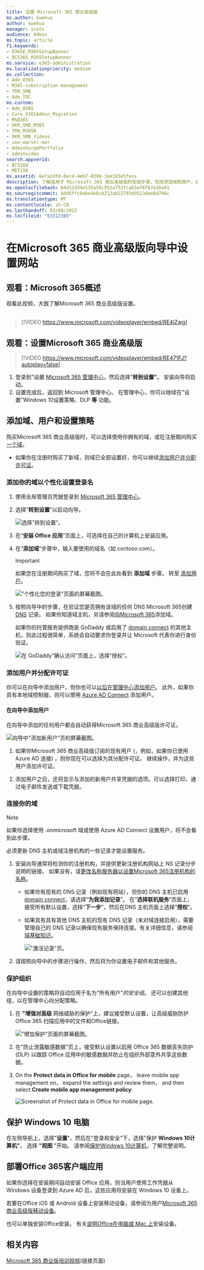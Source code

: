 ```yaml
---
title: 设置 Microsoft 365 商业高级版
ms.author: kwekua
author: kwekua
manager: scotv
audience: Admin
ms.topic: article
f1.keywords:
- O365E_M365SetupBanner
- BCS365_M365SetupBanner
ms.service: o365-administration
ms.localizationpriority: medium
ms.collection:
- Adm_O365
- M365-subscription-management
- TRN_SMB
- Adm_TOC
ms.custom:
- Adm_O365
- Core_O365Admin_Migration
- MSB365
- OKR_SMB_M365
- TRN_M365B
- OKR_SMB_Videos
- seo-marvel-mar
- AdminSurgePortfolio
- adminvideo
search.appverid:
- BCS160
- MET150
ms.assetid: 6e7a2dfd-8ec4-4eb7-8390-3ee103e5fece
description: 了解适用于 Microsoft 365 商业高级版的安装步骤，包括添加域和用户、设置安全策略等。
ms.openlocfilehash: b4d12d34e535a58c952a752fca63af6f67e30a61
ms.sourcegitcommit: bdd6ffc6ebe4e6cb212ab22793d9513dae6d798c
ms.translationtype: MT
ms.contentlocale: zh-CN
ms.lasthandoff: 03/08/2022
ms.locfileid: "63312385"
---
```

# <a name="set-up-microsoft-365-business-premium-in-the-setup-wizard"></a>在Microsoft 365 商业高级版向导中设置网站

## <a name="watch-overview-of-microsoft-365-setup"></a>观看：Microsoft 365概述

观看此视频，大致了解Microsoft 365 商业高级版设置。<br><br>

> [!VIDEO https://www.microsoft.com/videoplayer/embed/RE4jZwg] 

## <a name="watch-set-up-microsoft-365-business-premium"></a>观看：设置Microsoft 365 商业高级版

> [!VIDEO https://www.microsoft.com/videoplayer/embed/RE471FJ?autoplay=false]

1. 登录到"设置 <a href="https://go.microsoft.com/fwlink/p/?linkid=2024339" target="_blank">Microsoft 365 管理中心</a>，然后选择"**转到设置"**。 安装向导将启动。
1. 设置完成后，返回到 Microsoft 管理中心。 在管理中心，你可以继续在"设置"Windows 10设置策略、DLP **等** 功能。

## <a name="add-your-domain-users-and-set-up-policies"></a>添加域、用户和设置策略

购买Microsoft 365 商业高级版时，可以选择使用你拥有的域，或在注册期间购买[一个域](../admin-overview/sign-up-for-office-365.md)。

- 如果你在注册时购买了新域，则域已全部设置好，你可以继续[添加用户并分配许可证](#add-users-and-assign-licenses)。

### <a name="add-your-domain-to-personalize-sign-in"></a>添加你的域以个性化设置登录名

1. 使用全局管理员凭据登录到 [Microsoft 365 管理中心](https://admin.microsoft.com)。 

2. 选择“**转到设置**”以启动向导。

    ![选择"转到设置"。](../../media/gotosetupinadmincenter.png)

3. 在“**安装 Office 应用**”页面上，可选择在自己的计算机上安装应用。
    
4. 在“**添加域**”步骤中，输入要使用的域名（如 contoso.com）。

    > [!IMPORTANT]
    > 如果您在注册期间购买了域，您将不会在此处看到 **添加域** 步骤。 转至 [添加用户](#add-users-and-assign-licenses)。

    !["个性化您的登录"页面的屏幕截图。](../../media/adddomain.png)

    
4. 按照向导中的步骤，在验证您是否拥有该域的任何 DNS Microsoft 365创建 [DNS](/office365/admin/get-help-with-domains/create-dns-records-at-any-dns-hosting-provider) 记录。 如果你知道域主机，另请参阅[向Microsoft 365](/microsoft-365/admin/setup/add-domain)添加域。

    如果你的托管服务提供商是 GoDaddy 或启用了 [domain connect](/office365/admin/get-help-with-domains/domain-connect) 的其他主机，则此过程很简单，系统会自动要求你登录并让 Microsoft 代表你进行身份验证。

    ![在 GoDaddy“确认访问”页面上，选择“授权”。](../../media/godaddyauth.png)

### <a name="add-users-and-assign-licenses"></a>添加用户并分配许可证

你可以在向导中添加用户，但你也可以[以后在管理中心添加用户](../add-users/add-users.md)。 此外，如果你具有本地域控制器，则可以使用 [Azure AD Connect](/azure/active-directory/hybrid/how-to-connect-install-express) 添加用户。

#### <a name="add-users-in-the-wizard"></a>在向导中添加用户

在向导中添加的任何用户都会自动获得Microsoft 365 商业高级版许可证。

![向导中"添加新用户"页的屏幕截图。](../../media/addnewuserspage.png)

1. 如果你Microsoft 365 商业高级版订阅的现有用户 (，例如，如果你已使用Azure AD 连接) ，则你现在可以选择为其分配许可证。 继续操作，并为这些用户添加许可证。

2. 添加用户之后，还将显示与添加的新用户共享凭据的选项。可以选择打印、通过电子邮件发送或下载凭据。

### <a name="connect-your-domain"></a>连接你的域

> [!NOTE]
> 如果你选择使用 .onmicrosoft 域或使用 Azure AD Connect 设置用户，将不会看到此步骤。
  
必须更新 DNS 主机或域注册机构的一些记录才能设置服务。
  
1. 安装向导通常将检测你的注册机构，并提供更新注册机构网站上 NS 记录分步说明的链接。 如果没有，请[更改名称服务器以设置Microsoft 365注册机构的名称](../get-help-with-domains/change-nameservers-at-any-domain-registrar.md)。 

    - 如果你有现有的 DNS 记录（例如现有网站），但你的 DNS 主机已启用 [domain connect](/office365/admin/get-help-with-domains/domain-connect)，请选择“**为我添加记录**”。 在“**选择联机服务**”页面上，接受所有默认设置，选择“**下一步**”，然后在DNS 主机页面上选择“**授权**”。
    - 如果具有具有其他 DNS 主机的现有 DNS 记录（未对域连接启用），需要管理自己的 DNS 记录以确保现有服务保持连接。有关详细信息，请参阅[域基础知识](/office365/admin/get-help-with-domains/dns-basics)。

        !["激活记录"页。](../../media/activaterecords.png)

2. 请按照向导中的步骤进行操作，然后将为你设置电子邮件和其他服务。

### <a name="protect-your-organization"></a>保护组织 

在向导中设置的策略将自动应用于名为"所有用户"*的安全组*。[](/office365/admin/create-groups/compare-groups#security-groups) 还可以创建其他组，以在管理中心向分配策略。

1. 在 **"增强对高级** 网络威胁的保护"上，建议接受默认设置，让高级威胁防护Office 365 [](../../security/office-365-security/defender-for-office-365.md)扫描应用中的文件和Office链接。

    !["增加保护"页面的屏幕截图。](../../media/increasetreatprotection.png)


2. 在"防止泄露敏感数据"页上，接受默认设置以启用 Office 365 数据丢失防护 (DLP) 以跟踪 Office 应用中的敏感数据并防止在组织外部意外共享这些数据。

3. On the **Protect data in Office for mobile** page， leave mobile app management on， expand the settings and review them， and then select **Create mobile app management policy**.

    ![Screenshot of Protect data in Office for mobile page.](../../media/protectdatainmobile.png)


## <a name="secure-windows-10-pcs"></a>保护 Windows 10 电脑

在左侧导航上，选择"**设置**"，然后在"登录和安全"下，选择"保护 **Windows 10计算机"**。 选择 **"视图** "开始。 请参阅[保护Windows 10计算机](secure-win-10-pcs.md)，了解完整说明。

## <a name="deploy-office-365-client-apps"></a>部署Office 365客户端应用

如果你选择在安装期间自动安装 Office 应用，则当用户使用工作凭据从 Windows 设备登录到 Azure AD 后，这些应用将安装在 Windows 10 设备上。

若要在Office iOS 或 Android 设备上安装移动设备，请参阅为用户[Microsoft 365 商业高级版移动设备](set-up-mobile-devices.md)。

也可以单独安装Office安装。 有关[说明Office在电脑或 Mac 上](https://support.microsoft.com/office/4414eaaf-0478-48be-9c42-23adc4716658)安装设备。

## <a name="related-content"></a>相关内容

[Microsoft 365 商业版培训视频](../../business-video/index.yml)(链接页面)
